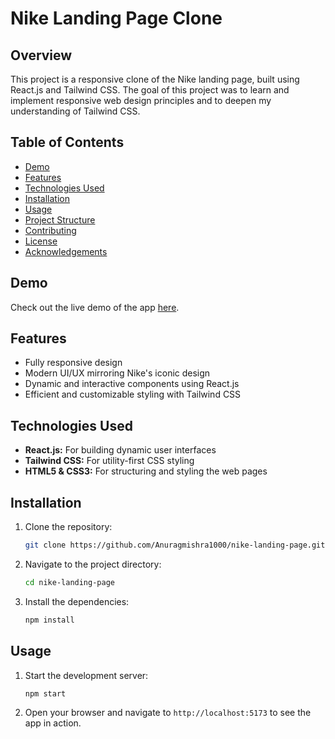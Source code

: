 # Nike Landing Page Clone

## Overview

This project is a responsive clone of the Nike landing page, built using React.js and Tailwind CSS. The goal of this project was to learn and implement responsive web design principles and to deepen my understanding of Tailwind CSS.

## Table of Contents

- [Demo](#demo)
- [Features](#features)
- [Technologies Used](#technologies-used)
- [Installation](#installation)
- [Usage](#usage)
- [Project Structure](#project-structure)
- [Contributing](#contributing)
- [License](#license)
- [Acknowledgements](#acknowledgements)

## Demo

Check out the live demo of the app [here](https://nike-ui-clone-bay.vercel.app/).

## Features

- Fully responsive design
- Modern UI/UX mirroring Nike's iconic design
- Dynamic and interactive components using React.js
- Efficient and customizable styling with Tailwind CSS

## Technologies Used

- **React.js:** For building dynamic user interfaces
- **Tailwind CSS:** For utility-first CSS styling
- **HTML5 & CSS3:** For structuring and styling the web pages

## Installation

1. Clone the repository:
    ```bash
    git clone https://github.com/Anuragmishra1000/nike-landing-page.git
    ```
2. Navigate to the project directory:
    ```bash
    cd nike-landing-page
    ```
3. Install the dependencies:
    ```bash
    npm install
    ```

## Usage

1. Start the development server:
    ```bash
    npm start
    ```
2. Open your browser and navigate to `http://localhost:5173` to see the app in action.
